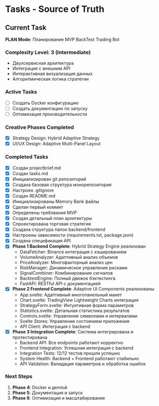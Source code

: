 # Tasks - Source of Truth

## Current Task
**PLAN Mode**: Планирование MVP BackTest Trading Bot

### Complexity Level: 3 (Intermediate)
- Двухсервисная архитектура
- Интеграция с внешним API
- Интерактивная визуализация данных
- Алгоритмическая логика стратегии

### Active Tasks
- [ ] Создать Docker конфигурацию
- [ ] Создать документацию по запуску
- [ ] Оптимизация производительности

### Creative Phases Completed
- [x] Strategy Design: Hybrid Adaptive Strategy
- [x] UI/UX Design: Adaptive Multi-Panel Layout

### Completed Tasks
- [x] Создан projectbrief.md
- [x] Создан tasks.md
- [x] Инициализирован git репозиторий
- [x] Создана базовая структура монорепозитория
- [x] Настроен .gitignore
- [x] Создан README.md
- [x] Инициализированы Memory Bank файлы
- [x] Сделан первый коммит
- [x] Определены требования MVP
- [x] Создан детальный план архитектуры
- [x] Спроектирована торговая стратегия
- [x] Создана структура папок backend/frontend
- [x] Настроены зависимости (requirements.txt, package.json)
- [x] Создана спецификация API
- [x] **Phase 1 Backend Complete**: Hybrid Strategy Engine реализован
  - DataFetcher: Binance интеграция с кэшированием
  - VolumeAnalyzer: Адаптивный анализ объемов
  - PriceAnalyzer: Многофакторный анализ цен
  - RiskManager: Динамическое управление рисками
  - SignalCombiner: Комбинирование сигналов
  - BacktestEngine: Полный движок бэктестинга
  - FastAPI: RESTful API с документацией
- [x] **Phase 2 Frontend Complete**: Adaptive UI Components реализованы
  - App.svelte: Адаптивный многопанельный макет
  - Chart.svelte: TradingView Lightweight Charts интеграция
  - StrategyForm.svelte: Интуитивная форма параметров
  - Statistics.svelte: Детальная статистика результатов
  - Controls.svelte: Управление символами и интервалами
  - Svelte Stores: Управление состоянием приложения
  - API Client: Интеграция с backend
- [x] **Phase 3 Integration Complete**: Система интегрирована и протестирована
  - Backend API: Все endpoints работают корректно
  - Frontend Integration: Успешная интеграция с backend
  - Integration Tests: 12/12 тестов прошли успешно
  - System Health: Backend + Frontend работают стабильно
  - API Validation: Валидация параметров и обработка ошибок

### Next Steps
1. **Phase 4**: Docker и деплой
2. **Phase 5**: Документация и запуск
3. **Phase 6**: Оптимизация и масштабирование
